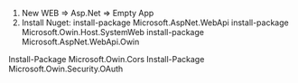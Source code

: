 ﻿1. New WEB => Asp.Net => Empty App
2. Install Nuget:
install-package Microsoft.AspNet.WebApi
install-package Microsoft.Owin.Host.SystemWeb
install-package Microsoft.AspNet.WebApi.Owin

Install-Package Microsoft.Owin.Cors
Install-Package Microsoft.Owin.Security.OAuth

